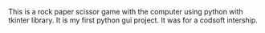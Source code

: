 This is a rock paper scissor game with the computer using python with tkinter library. It is my first python gui project. It was for a codsoft intership.
